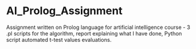 # AI_Prolog_Assignment
Assignment written on Prolog language for artificial intelligence course - 
3 .pl scripts for the algorithm,
report explaining what I have done,
Python script automated t-test values evaluations.
